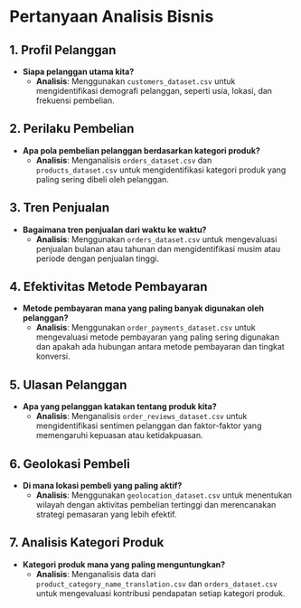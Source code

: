 # Pertanyaan Analisis Bisnis

## 1. Profil Pelanggan
- **Siapa pelanggan utama kita?**
  - **Analisis**: Menggunakan `customers_dataset.csv` untuk mengidentifikasi demografi pelanggan, seperti usia, lokasi, dan frekuensi pembelian.

## 2. Perilaku Pembelian
- **Apa pola pembelian pelanggan berdasarkan kategori produk?**
  - **Analisis**: Menganalisis `orders_dataset.csv` dan `products_dataset.csv` untuk mengidentifikasi kategori produk yang paling sering dibeli oleh pelanggan.

## 3. Tren Penjualan
- **Bagaimana tren penjualan dari waktu ke waktu?**
  - **Analisis**: Menggunakan `orders_dataset.csv` untuk mengevaluasi penjualan bulanan atau tahunan dan mengidentifikasi musim atau periode dengan penjualan tinggi.

## 4. Efektivitas Metode Pembayaran
- **Metode pembayaran mana yang paling banyak digunakan oleh pelanggan?**
  - **Analisis**: Menggunakan `order_payments_dataset.csv` untuk mengevaluasi metode pembayaran yang paling sering digunakan dan apakah ada hubungan antara metode pembayaran dan tingkat konversi.

## 5. Ulasan Pelanggan
- **Apa yang pelanggan katakan tentang produk kita?**
  - **Analisis**: Menganalisis `order_reviews_dataset.csv` untuk mengidentifikasi sentimen pelanggan dan faktor-faktor yang memengaruhi kepuasan atau ketidakpuasan.

## 6. Geolokasi Pembeli
- **Di mana lokasi pembeli yang paling aktif?**
  - **Analisis**: Menggunakan `geolocation_dataset.csv` untuk menentukan wilayah dengan aktivitas pembelian tertinggi dan merencanakan strategi pemasaran yang lebih efektif.

## 7. Analisis Kategori Produk
- **Kategori produk mana yang paling menguntungkan?**
  - **Analisis**: Menganalisis data dari `product_category_name_translation.csv` dan `orders_dataset.csv` untuk mengevaluasi kontribusi pendapatan setiap kategori produk.
